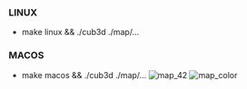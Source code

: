 ### LINUX
* make linux && ./cub3d ./map/...
### MACOS
* make macos && ./cub3d ./map/...
![map_42](https://github.com/nicogrv/12.Cub3d/assets/110118580/07bfa449-7a0c-4d41-b87d-a1f344f1c69f)
![map_color](https://github.com/nicogrv/12.Cub3d/assets/110118580/80ae9a43-326e-4fb2-8d3e-6f83a701acd5)
